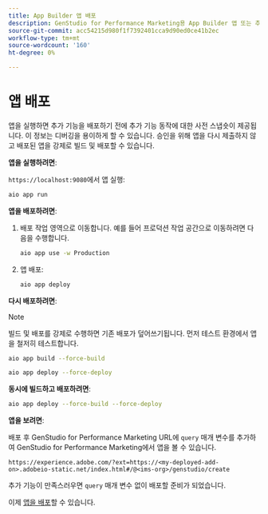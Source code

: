 ```yaml
---
title: App Builder 앱 배포
description: GenStudio for Performance Marketing용 App Builder 앱 또는 추가 기능을 배포합니다.
source-git-commit: acc54215d980f1f7392401cca9d90ed0ce41b2ec
workflow-type: tm+mt
source-wordcount: '160'
ht-degree: 0%

---
```



# 앱 배포

앱을 실행하면 추가 기능을 배포하기 전에 추가 기능 동작에 대한 사전 스냅숏이 제공됩니다. 이 정보는 디버깅을 용이하게 할 수 있습니다. 승인을 위해 앱을 다시 제출하지 않고 배포된 앱을 강제로 빌드 및 배포할 수 있습니다.


**앱을 실행하려면**:

`https://localhost:9080`에서 앱 실행:

```bash
aio app run
```

**앱을 배포하려면**:

1. 배포 작업 영역으로 이동합니다. 예를 들어 프로덕션 작업 공간으로 이동하려면 다음을 수행합니다.

   ```bash
   aio app use -w Production
   ```

1. 앱 배포:

   ```bash
   aio app deploy
   ```

**다시 배포하려면**:

>[!NOTE]
>
>빌드 및 배포를 강제로 수행하면 기존 배포가 덮어쓰기됩니다. 먼저 테스트 환경에서 앱을 철저히 테스트합니다.

```bash
aio app build --force-build
```

```bash
aio app deploy --force-deploy
```

**동시에 빌드하고 배포하려면**:

```bash
aio app deploy --force-build --force-deploy
```

**앱을 보려면**:

배포 후 GenStudio for Performance Marketing URL에 `query` 매개 변수를 추가하여 GenStudio for Performance Marketing에서 앱을 볼 수 있습니다.

`https://experience.adobe.com/?ext=https://<my-deployed-add-on>.adobeio-static.net/index.html#/@<ims-org>/genstudio/create`

추가 기능이 만족스러우면 `query` 매개 변수 없이 배포할 준비가 되었습니다.

이제 [앱을 배포](distribute-app.md)할 수 있습니다.
